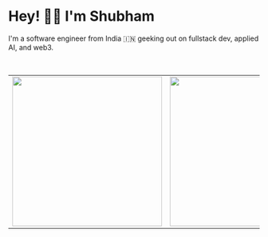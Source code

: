 <h1>Hey! 👋🏼 I'm Shubham</h1>

<p>I'm a software engineer from India 🇮🇳 geeking out on fullstack dev, applied AI, and web3.</p>

<br/>

<table>
  <tr>
    <td>
      <img src="https://github-readme-stats.vercel.app/api/top-langs/?username=Stroller15&layout=compact&langs_count=20&theme=blue-green" height="300"/>
    </td>
    <td>
      <img src="https://github-readme-stats.vercel.app/api?username=Stroller15&show_icons=true&theme=blue-green&rank_icon=github" height="300"/>
    </td>
  </tr>
</table>
